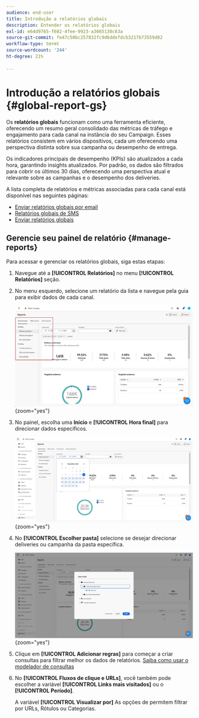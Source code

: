 ```yaml
---
audience: end-user
title: Introdução a relatórios globais
description: Entender os relatórios globais
exl-id: e64d9765-f602-4fee-9923-a3665130c63a
source-git-commit: fe47c50bc257832fc9d6ddefdcb3217b73559d82
workflow-type: tm+mt
source-wordcount: '244'
ht-degree: 21%

---
```


# Introdução a relatórios globais {#global-report-gs}

Os **relatórios globais** funcionam como uma ferramenta eficiente, oferecendo um resumo geral consolidado das métricas de tráfego e engajamento para cada canal na instância do seu Campaign. Esses relatórios consistem em vários dispositivos, cada um oferecendo uma perspectiva distinta sobre sua campanha ou desempenho de entrega.

Os indicadores principais de desempenho (KPIs) são atualizados a cada hora, garantindo insights atualizados. Por padrão, os dados são filtrados para cobrir os últimos 30 dias, oferecendo uma perspectiva atual e relevante sobre as campanhas e o desempenho dos deliveries.

A lista completa de relatórios e métricas associadas para cada canal está disponível nas seguintes páginas:

* [Enviar relatórios globais por email](global-report-email.md)
* [Relatórios globais de SMS](global-report-sms.md)
* [Enviar relatórios globais](global-report-push.md)

## Gerencie seu painel de relatório {#manage-reports}

Para acessar e gerenciar os relatórios globais, siga estas etapas:

1. Navegue até a **[!UICONTROL Relatórios]** no menu **[!UICONTROL Relatórios]** seção.

1. No menu esquerdo, selecione um relatório da lista e navegue pela guia para exibir dados de cada canal.

   ![](assets/global_report_manage_3.png){zoom=&quot;yes&quot;}

1. No painel, escolha uma **Início** e **[!UICONTROL Hora final]** para direcionar dados específicos.

   ![](assets/global_report_manage_1.png){zoom=&quot;yes&quot;}

1. No **[!UICONTROL Escolher pasta]** selecione se desejar direcionar deliveries ou campanha da pasta específica.

   ![](assets/global_report_manage_2.png){zoom=&quot;yes&quot;}

1. Clique em **[!UICONTROL Adicionar regras]** para começar a criar consultas para filtrar melhor os dados de relatórios. [Saiba como usar o modelador de consultas](../query/query-modeler-overview.md)

1. No **[!UICONTROL Fluxos de clique e URLs]**, você também pode escolher a variável **[!UICONTROL Links mais visitados]** ou o **[!UICONTROL Período]**.

   A variável **[!UICONTROL Visualizar por]** As opções de permitem filtrar por URLs, Rótulos ou Categorias.
